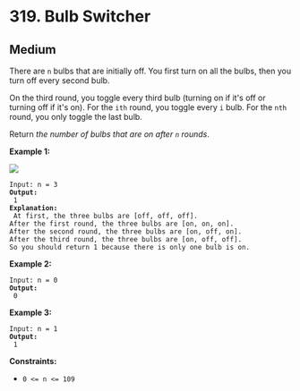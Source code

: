 # 319. Bulb Switcher

## Medium



There are `n` bulbs that are initially off. You first turn on all the bulbs, then you turn off every second bulb.

On the third round, you toggle every third bulb (turning on if it's off or turning off if it's on). For the `ith` round, you toggle every `i` bulb. For the `nth` round, you only toggle the last bulb.

Return _the number of bulbs that are on after `n` rounds_.

&#x20;

**Example 1:**

![](https://assets.leetcode.com/uploads/2020/11/05/bulb.jpg)

<pre><code>Input: n = 3
<strong>Output:
</strong> 1
<strong>Explanation:
</strong> At first, the three bulbs are [off, off, off].
After the first round, the three bulbs are [on, on, on].
After the second round, the three bulbs are [on, off, on].
After the third round, the three bulbs are [on, off, off]. 
So you should return 1 because there is only one bulb is on.
</code></pre>

**Example 2:**

<pre><code>Input: n = 0
<strong>Output:
</strong> 0
</code></pre>

**Example 3:**

<pre><code>Input: n = 1
<strong>Output:
</strong> 1
</code></pre>

&#x20;

**Constraints:**

* `0 <= n <= 109`
